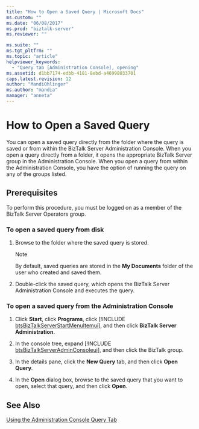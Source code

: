 ```yaml
---
title: "How to Open a Saved Query | Microsoft Docs"
ms.custom: ""
ms.date: "06/08/2017"
ms.prod: "biztalk-server"
ms.reviewer: ""

ms.suite: ""
ms.tgt_pltfrm: ""
ms.topic: "article"
helpviewer_keywords: 
  - "Query tab [Administration Console], opening"
ms.assetid: d1bb7174-edbb-4181-8ebd-a46998033701
caps.latest.revision: 12
author: "MandiOhlinger"
ms.author: "mandia"
manager: "anneta"
---
```

# How to Open a Saved Query
You can open a saved query directly from the folder where the query is saved or from within the BizTalk Server Administration Console. When you open a query directly from a folder, it opens the appropriate BizTalk Server group in the Administration Console. When you open a query from within the Administration Console, you have the option of running the query on any of the groups listed.  
  
## Prerequisites  
 To perform this procedure, you must be logged on as a member of the BizTalk Server Operators group.  
  
### To open a saved query from disk  
  
1.  Browse to the folder where the saved query is stored.  
  
    > [!NOTE]
    >  By default, saved queries are stored in the **My Documents** folder of the user who created and saved them.  
  
2.  Double-click the saved query, which opens the BizTalk Server Administration Console and executes the query.  
  
### To open a saved query from the Administration Console  
  
1. Click <strong>Start</strong>, click <strong>Programs</strong>, click [!INCLUDE [btsBizTalkServerStartMenuItemui](../includes/btsbiztalkserverstartmenuitemui-md.md)], and then click <strong>BizTalk Server Administration</strong>.  
  
2. In the console tree, expand [!INCLUDE [btsBizTalkServerAdminConsoleui](../includes/btsbiztalkserveradminconsoleui-md.md)], and then click the BizTalk group.  
  
3. In the details pane, click the **New Query** tab, and then click **Open Query**.  
  
4. In the **Open** dialog box, browse to the saved query that you want to open, select that query, and then click **Open**.  
  
## See Also  
 [Using the Administration Console Query Tab](../core/using-the-administration-console-query-tab.md)